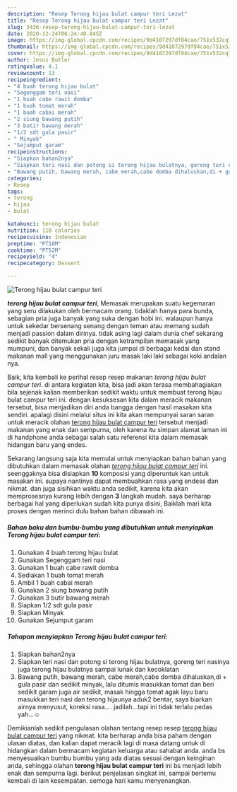 ```yaml
---
description: "Resep Terong hijau bulat campur teri Lezat"
title: "Resep Terong hijau bulat campur teri Lezat"
slug: 3436-resep-terong-hijau-bulat-campur-teri-lezat
date: 2020-12-24T06:24:40.845Z
image: https://img-global.cpcdn.com/recipes/9d4107297df84cae/751x532cq70/terong-hijau-bulat-campur-teri-foto-resep-utama.jpg
thumbnail: https://img-global.cpcdn.com/recipes/9d4107297df84cae/751x532cq70/terong-hijau-bulat-campur-teri-foto-resep-utama.jpg
cover: https://img-global.cpcdn.com/recipes/9d4107297df84cae/751x532cq70/terong-hijau-bulat-campur-teri-foto-resep-utama.jpg
author: Jesus Butler
ratingvalue: 4.1
reviewcount: 13
recipeingredient:
- "4 buah terong hijau bulat"
- "Segenggam teri nasi"
- "1 buah cabe rawit domba"
- "1 buah tomat merah"
- "1 buah cabai merah"
- "2 siung bawang putih"
- "3 butir bawang merah"
- "1/2 sdt gula pasir"
- " Minyak"
- "Sejumput garam"
recipeinstructions:
- "Siapkan bahan2nya"
- "Siapkan teri nasi dan potong si terong hijau bulatnya, goreng teri nasinya juga terong hijau bulatnya sampai lunak dan kecoklatan"
- "Bawang putih, bawang merah, cabe merah,cabe domba dihaluskan,di + gula pasir dan sedikit minyak, lalu ditumis masukkan tomat dan beri sedikit garam juga air sedikit, masak hingga tomat agak layu baru masukkan teri nasi dan terong hijaunya aduk2 bentar, saya biarkan airnya menyusut, koreksi rasa.... jadilah...tapi ini tidak terlalu pedas yah...☺"
categories:
- Resep
tags:
- terong
- hijau
- bulat

katakunci: terong hijau bulat 
nutrition: 118 calories
recipecuisine: Indonesian
preptime: "PT18M"
cooktime: "PT52M"
recipeyield: "4"
recipecategory: Dessert

---
```



![Terong hijau bulat campur teri](https://img-global.cpcdn.com/recipes/9d4107297df84cae/751x532cq70/terong-hijau-bulat-campur-teri-foto-resep-utama.jpg)

<b><i>terong hijau bulat campur teri</i></b>, Memasak merupakan suatu kegemaran yang seru dilakukan oleh bermacam orang. tidaklah hanya para bunda, sebagian pria juga banyak yang suka dengan hobi ini. walaupun hanya untuk sekedar bersenang senang dengan teman atau memang sudah menjadi passion dalam dirinya. tidak asing lagi dalam dunia chef sekarang sedikit banyak ditemukan pria dengan ketrampilan memasak yang mumpuni, dan banyak sekali juga kita jumpai di berbagai kedai dan stand makanan mall yang menggunakan juru masak laki laki sebagai koki andalan nya.

Baik, kita kembali ke perihal resep resep makanan <i>terong hijau bulat campur teri</i>. di antara kegiatan kita, bisa jadi akan terasa membahagiakan bila sejenak kalian memberikan sedikit waktu untuk membuat terong hijau bulat campur teri ini. dengan kesuksesan kita dalam meracik makanan tersebut, bisa menjadikan diri anda bangga dengan hasil masakan kita sendiri. apalagi disini melalui situs ini kita akan mempunyai saran saran untuk meracik olahan <u>terong hijau bulat campur teri</u> tersebut menjadi makanan yang enak dan sempurna, oleh karena itu simpan alamat laman ini di handphone anda sebagai salah satu referensi kita dalam memasak hidangan baru yang endes.




Sekarang langsung saja kita memulai untuk menyiapkan bahan bahan yang dibutuhkan dalam memasak olahan <u><i>terong hijau bulat campur teri</i></u> ini. seenggaknya bisa disiapkan <b>10</b> komposisi yang diperuntuk kan untuk masakan ini. supaya nantinya dapat membuahkan rasa yang endess dan nikmat. dan juga sisihkan waktu anda sedikit, karena kita akan memprosesnya kurang lebih dengan <b>3</b> langkah mudah. saya berharap berbagai hal yang diperlukan sudah kita punya disini, Baiklah mari kita proses dengan merinci dulu bahan bahan dibawah ini.

<!--inarticleads1-->

##### Bahan baku dan bumbu-bumbu yang dibutuhkan untuk menyiapkan Terong hijau bulat campur teri:

1. Gunakan 4 buah terong hijau bulat
1. Gunakan Segenggam teri nasi
1. Gunakan 1 buah cabe rawit domba
1. Sediakan 1 buah tomat merah
1. Ambil 1 buah cabai merah
1. Gunakan 2 siung bawang putih
1. Gunakan 3 butir bawang merah
1. Siapkan 1/2 sdt gula pasir
1. Siapkan  Minyak
1. Gunakan Sejumput garam




<!--inarticleads2-->

##### Tahapan menyiapkan Terong hijau bulat campur teri:

1. Siapkan bahan2nya
1. Siapkan teri nasi dan potong si terong hijau bulatnya, goreng teri nasinya juga terong hijau bulatnya sampai lunak dan kecoklatan
1. Bawang putih, bawang merah, cabe merah,cabe domba dihaluskan,di + gula pasir dan sedikit minyak, lalu ditumis masukkan tomat dan beri sedikit garam juga air sedikit, masak hingga tomat agak layu baru masukkan teri nasi dan terong hijaunya aduk2 bentar, saya biarkan airnya menyusut, koreksi rasa.... jadilah...tapi ini tidak terlalu pedas yah...☺




Demikianlah sedikit pengulasan olahan tentang resep resep <u>terong hijau bulat campur teri</u> yang nikmat. kita berharap anda bisa paham dengan ulasan diatas, dan kalian dapat meracik lagi di masa datang untuk di hidangkan dalam bermacam kegiatan keluarga atau sahabat anda. anda bs menyesuaikan bumbu bumbu yang ada diatas sesuai dengan keinginan anda, sehingga olahan <b>terong hijau bulat campur teri</b> ini bs menjadi lebih enak dan sempurna lagi. berikut penjelasan singkat ini, sampai bertemu kembali di lain kesempatan. semoga hari kamu menyenangkan.
